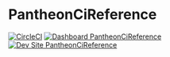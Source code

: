 # PantheonCiReference

[![CircleCI](https://circleci.com/gh/Mizpah/PantheonCiReference.svg?style=shield)](https://circleci.com/gh/Mizpah/PantheonCiReference)
[![Dashboard PantheonCiReference](https://img.shields.io/badge/dashboard-PantheonCiReference-yellow.svg)](https://dashboard.pantheon.io/sites/2c578ff1-b857-4a5f-b825-9033f12e0254#dev/code)
[![Dev Site PantheonCiReference](https://img.shields.io/badge/site-PantheonCiReference-blue.svg)](http://dev-PantheonCiReference.pantheonsite.io/)